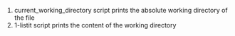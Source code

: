 1. current_working_directory script prints the absolute working directory of the file
2. 1-listit script prints the content of the working directory
